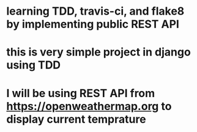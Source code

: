 # learning TDD, travis-ci, and flake8 by implementing public REST API 
# this is very simple project  in django using TDD
# I will be using REST API from https://openweathermap.org to display current temprature
